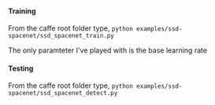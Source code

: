 #### Training
From the caffe root folder type, `python examples/ssd-spacenet/ssd_spacenet_train.py`

The only paramteter I've played with is the base learning rate

#### Testing
From the caffe root folder type, `python examples/ssd-spacenet/ssd_spacenet_detect.py`

